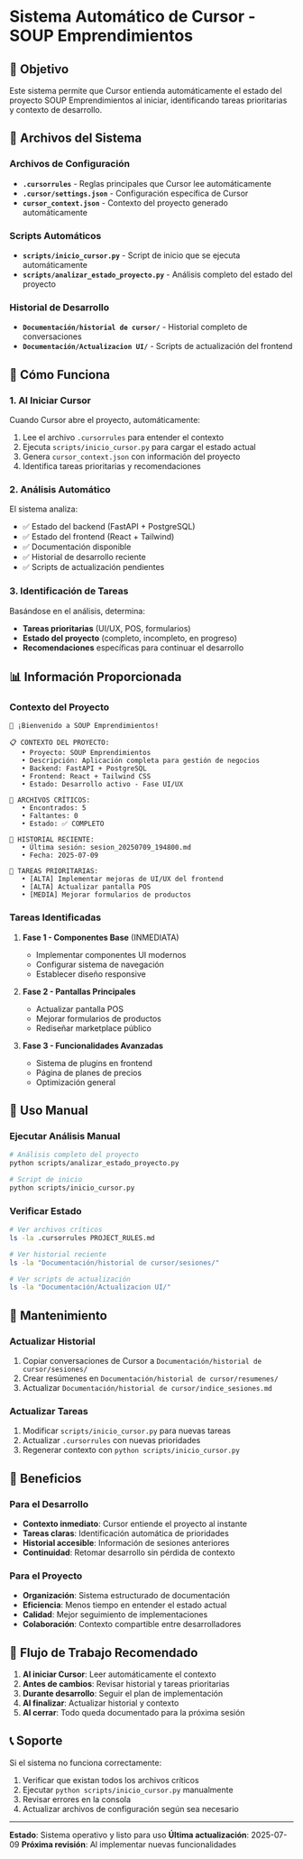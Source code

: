 # Sistema Automático de Cursor - SOUP Emprendimientos

## 🎯 Objetivo
Este sistema permite que Cursor entienda automáticamente el estado del proyecto SOUP Emprendimientos al iniciar, identificando tareas prioritarias y contexto de desarrollo.

## 📁 Archivos del Sistema

### Archivos de Configuración
- **`.cursorrules`** - Reglas principales que Cursor lee automáticamente
- **`.cursor/settings.json`** - Configuración específica de Cursor
- **`cursor_context.json`** - Contexto del proyecto generado automáticamente

### Scripts Automáticos
- **`scripts/inicio_cursor.py`** - Script de inicio que se ejecuta automáticamente
- **`scripts/analizar_estado_proyecto.py`** - Análisis completo del estado del proyecto

### Historial de Desarrollo
- **`Documentación/historial de cursor/`** - Historial completo de conversaciones
- **`Documentación/Actualizacion UI/`** - Scripts de actualización del frontend

## 🚀 Cómo Funciona

### 1. Al Iniciar Cursor
Cuando Cursor abre el proyecto, automáticamente:
1. Lee el archivo `.cursorrules` para entender el contexto
2. Ejecuta `scripts/inicio_cursor.py` para cargar el estado actual
3. Genera `cursor_context.json` con información del proyecto
4. Identifica tareas prioritarias y recomendaciones

### 2. Análisis Automático
El sistema analiza:
- ✅ Estado del backend (FastAPI + PostgreSQL)
- ✅ Estado del frontend (React + Tailwind)
- ✅ Documentación disponible
- ✅ Historial de desarrollo reciente
- ✅ Scripts de actualización pendientes

### 3. Identificación de Tareas
Basándose en el análisis, determina:
- **Tareas prioritarias** (UI/UX, POS, formularios)
- **Estado del proyecto** (completo, incompleto, en progreso)
- **Recomendaciones** específicas para continuar el desarrollo

## 📊 Información Proporcionada

### Contexto del Proyecto
```
🎉 ¡Bienvenido a SOUP Emprendimientos!

📋 CONTEXTO DEL PROYECTO:
   • Proyecto: SOUP Emprendimientos
   • Descripción: Aplicación completa para gestión de negocios
   • Backend: FastAPI + PostgreSQL
   • Frontend: React + Tailwind CSS
   • Estado: Desarrollo activo - Fase UI/UX

📁 ARCHIVOS CRÍTICOS:
   • Encontrados: 5
   • Faltantes: 0
   • Estado: ✅ COMPLETO

📝 HISTORIAL RECIENTE:
   • Última sesión: sesion_20250709_194800.md
   • Fecha: 2025-07-09

🎯 TAREAS PRIORITARIAS:
   • [ALTA] Implementar mejoras de UI/UX del frontend
   • [ALTA] Actualizar pantalla POS
   • [MEDIA] Mejorar formularios de productos
```

### Tareas Identificadas
1. **Fase 1 - Componentes Base** (INMEDIATA)
   - Implementar componentes UI modernos
   - Configurar sistema de navegación
   - Establecer diseño responsive

2. **Fase 2 - Pantallas Principales**
   - Actualizar pantalla POS
   - Mejorar formularios de productos
   - Rediseñar marketplace público

3. **Fase 3 - Funcionalidades Avanzadas**
   - Sistema de plugins en frontend
   - Página de planes de precios
   - Optimización general

## 🔧 Uso Manual

### Ejecutar Análisis Manual
```bash
# Análisis completo del proyecto
python scripts/analizar_estado_proyecto.py

# Script de inicio
python scripts/inicio_cursor.py
```

### Verificar Estado
```bash
# Ver archivos críticos
ls -la .cursorrules PROJECT_RULES.md

# Ver historial reciente
ls -la "Documentación/historial de cursor/sesiones/"

# Ver scripts de actualización
ls -la "Documentación/Actualizacion UI/"
```

## 📝 Mantenimiento

### Actualizar Historial
1. Copiar conversaciones de Cursor a `Documentación/historial de cursor/sesiones/`
2. Crear resúmenes en `Documentación/historial de cursor/resumenes/`
3. Actualizar `Documentación/historial de cursor/indice_sesiones.md`

### Actualizar Tareas
1. Modificar `scripts/inicio_cursor.py` para nuevas tareas
2. Actualizar `.cursorrules` con nuevas prioridades
3. Regenerar contexto con `python scripts/inicio_cursor.py`

## 🎯 Beneficios

### Para el Desarrollo
- **Contexto inmediato**: Cursor entiende el proyecto al instante
- **Tareas claras**: Identificación automática de prioridades
- **Historial accesible**: Información de sesiones anteriores
- **Continuidad**: Retomar desarrollo sin pérdida de contexto

### Para el Proyecto
- **Organización**: Sistema estructurado de documentación
- **Eficiencia**: Menos tiempo en entender el estado actual
- **Calidad**: Mejor seguimiento de implementaciones
- **Colaboración**: Contexto compartible entre desarrolladores

## 🔄 Flujo de Trabajo Recomendado

1. **Al iniciar Cursor**: Leer automáticamente el contexto
2. **Antes de cambios**: Revisar historial y tareas prioritarias
3. **Durante desarrollo**: Seguir el plan de implementación
4. **Al finalizar**: Actualizar historial y contexto
5. **Al cerrar**: Todo queda documentado para la próxima sesión

## 📞 Soporte

Si el sistema no funciona correctamente:
1. Verificar que existan todos los archivos críticos
2. Ejecutar `python scripts/inicio_cursor.py` manualmente
3. Revisar errores en la consola
4. Actualizar archivos de configuración según sea necesario

---
**Estado**: Sistema operativo y listo para uso
**Última actualización**: 2025-07-09
**Próxima revisión**: Al implementar nuevas funcionalidades 